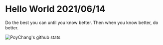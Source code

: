 # Hello World 2021/06/14

Do the best you can until you know better. Then when you know better, do better.

![PoyChang's github stats](https://github-readme-stats.vercel.app/api?username=poychang&show_icons=true&theme=dracula)
